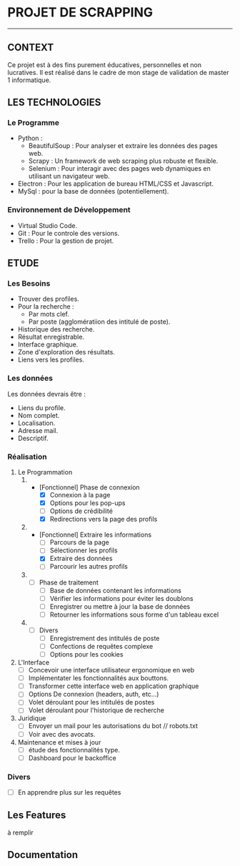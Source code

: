 # PROJET DE SCRAPPING
---

## CONTEXT
Ce projet est à des fins purement éducatives, personnelles et non lucratives. Il est réalisé dans le cadre de mon stage de validation de master 1 informatique.

## LES TECHNOLOGIES

### Le Programme

+ Python : 
  + BeautifulSoup : Pour analyser et extraire les données des pages web.
  + Scrapy : Un framework de web scraping plus robuste et flexible.
  + Selenium : Pour interagir avec des pages web dynamiques en utilisant un navigateur web.
+ Electron : Pour les application de bureau HTML/CSS et Javascript.
+ MySql : pour la base de données (potentiellement).

### Environnement de Développement

- Virtual Studio Code.
- Git : Pour le controle des versions.
- Trello : Pour la gestion de projet.

## ETUDE

### Les Besoins

* Trouver des profiles.
* Pour la recherche :
  * Par mots clef.
  * Par poste (agglomératiion des intitulé de poste).
* Historique des recherche.
* Résultat enregistrable.
* Interface graphique.
* Zone d'exploration des résultats.
* Liens vers les profiles.
  
### Les données

Les données devrais être :  
* Liens du profile.
* Nom complet.
* Localisation.
* Adresse mail.
* Descriptif.

### Réalisation

1. Le Programmation
    1. - [Fonctionnel] Phase de connexion
           - [x] Connexion à la page
           - [x] Options pour les pop-ups
           - [ ] Options de crédibilité
           - [X] Redirections vers la page des profils
    2. - [Fonctionnel] Extraire les informations
           - [ ] Parcours de la page
           - [ ] Sélectionner les profils
           - [x] Extraire des données
           - [ ] Parcourir les autres profils
    3. - [ ] Phase de traitement
           - [ ] Base de données contenant les informations
           - [ ] Vérifier les informations pour éviter les doublons
           - [ ] Enregistrer ou mettre à jour la base de données
           - [ ] Retourner les informations sous forme d'un tableau excel
    4. - [ ] Divers
           - [ ] Enregistrement des intitulés de poste
           - [ ] Confections de requêtes complexe
           - [ ] Options pour les cookies

2. L'Interface
      - [ ] Concevoir une interface utilisateur ergonomique en web
      - [ ] Implémentater les fonctionnalités aux bouttons.
      - [ ] Transformer cette interface web en application graphique
      - [ ] Options De connexion (headers, auth, etc...)
      - [ ] Volet déroulant pour les intitulés de postes
      - [ ] Volet déroulant pour l'historique de recherche

3. Juridique
      - [ ] Envoyer un mail pour les autorisations du bot // robots.txt
      - [ ] Voir avec des avocats.

4. Maintenance et mises à jour
      - [ ] étude des fonctionnalités type.
      - [ ] Dashboard pour le backoffice

### Divers
   - [ ] En apprendre plus sur les requêtes 

## Les Features
à remplir

## Documentation
